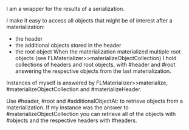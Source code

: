 I am a wrapper for the results of a serialization.

I make it easy to access all objects that might be of interest after a materialization:
- the header
- the additional objects stored in the header
- the root object
When the materialization materialized multiple root objects (see FLMaterializer>>materializeObjectCollection) I hold collections of headers and root objects, with #header and #root answering the respective objects from the last materialization.

Instances of myself is answered by FLMaterializer>>materialize, #materializeObjectCollection and #materializeHeader.

Use #header, #root and #additionalObjectAt: to retrieve objects from a materialization. If my instance was the answer to #materializeObjectCollection you can retrieve all of the objects with #objects and the respective headers with #headers.